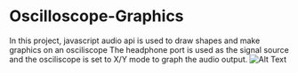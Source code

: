 # Oscilloscope-Graphics
In this project, javascript audio api is used to draw shapes and make graphics on an osciliscope 
The headphone port is used as the signal source and the osciliscope is set to X/Y mode to graph the audio output. 
![Alt Text](http://i.imgur.com/3mkmMyH.gif)
